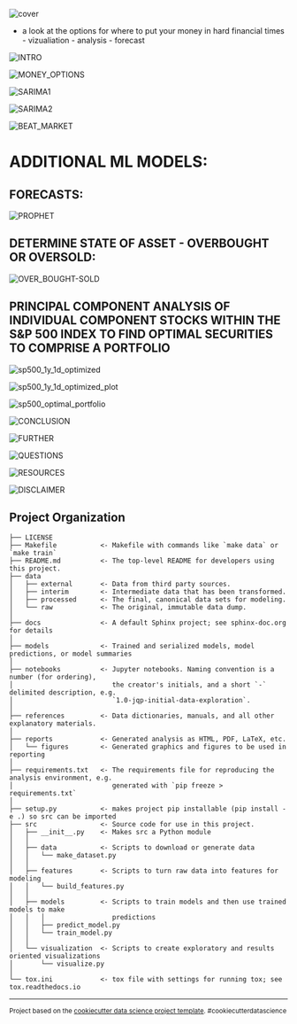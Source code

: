 ![cover](images/COVER.png)
* a look at the options for where to put your money in hard financial times - vizualiation - analysis - forecast


![INTRO](images/INTRO.png)


![MONEY_OPTIONS](images/MONEY_OPTIONS.png)


![SARIMA1](images/SARIMA1.png)


![SARIMA2](images/SARIMA2.png)


![BEAT_MARKET](images/BEAT_MARKET.png)

# ADDITIONAL ML MODELS:
## FORECASTS:
![PROPHET](images/PROPHET.png)

## DETERMINE STATE OF ASSET - OVERBOUGHT OR OVERSOLD:
![OVER_BOUGHT-SOLD](images/OVER_BOUGHT-SOLD.png)

## PRINCIPAL COMPONENT ANALYSIS OF INDIVIDUAL COMPONENT STOCKS WITHIN THE S&P 500 INDEX TO FIND OPTIMAL SECURITIES TO COMPRISE A PORTFOLIO
![sp500_1y_1d_optimized](images/sp500_1y_1d_optimized.png)

![sp500_1y_1d_optimized_plot](images/sp500_1y_1d_optimized_plot.png)

![sp500_optimal_portfolio](images/sp500_optimal_portfolio.png)


![CONCLUSION](images/CONCLUSION.png)


![FURTHER](images/FURTHER.png)


![QUESTIONS](images/QUESTIONS.png)


![RESOURCES](images/RESOURCES.png)


![DISCLAIMER](images/DISCLAIMER.png)


Project Organization
------------

    ├── LICENSE
    ├── Makefile           <- Makefile with commands like `make data` or `make train`
    ├── README.md          <- The top-level README for developers using this project.
    ├── data
    │   ├── external       <- Data from third party sources.
    │   ├── interim        <- Intermediate data that has been transformed.
    │   ├── processed      <- The final, canonical data sets for modeling.
    │   └── raw            <- The original, immutable data dump.
    │
    ├── docs               <- A default Sphinx project; see sphinx-doc.org for details
    │
    ├── models             <- Trained and serialized models, model predictions, or model summaries
    │
    ├── notebooks          <- Jupyter notebooks. Naming convention is a number (for ordering),
    │                         the creator's initials, and a short `-` delimited description, e.g.
    │                         `1.0-jqp-initial-data-exploration`.
    │
    ├── references         <- Data dictionaries, manuals, and all other explanatory materials.
    │
    ├── reports            <- Generated analysis as HTML, PDF, LaTeX, etc.
    │   └── figures        <- Generated graphics and figures to be used in reporting
    │
    ├── requirements.txt   <- The requirements file for reproducing the analysis environment, e.g.
    │                         generated with `pip freeze > requirements.txt`
    │
    ├── setup.py           <- makes project pip installable (pip install -e .) so src can be imported
    ├── src                <- Source code for use in this project.
    │   ├── __init__.py    <- Makes src a Python module
    │   │
    │   ├── data           <- Scripts to download or generate data
    │   │   └── make_dataset.py
    │   │
    │   ├── features       <- Scripts to turn raw data into features for modeling
    │   │   └── build_features.py
    │   │
    │   ├── models         <- Scripts to train models and then use trained models to make
    │   │   │                 predictions
    │   │   ├── predict_model.py
    │   │   └── train_model.py
    │   │
    │   └── visualization  <- Scripts to create exploratory and results oriented visualizations
    │       └── visualize.py
    │
    └── tox.ini            <- tox file with settings for running tox; see tox.readthedocs.io


--------

<p><small>Project based on the <a target="_blank" href="https://drivendata.github.io/cookiecutter-data-science/">cookiecutter data science project template</a>. #cookiecutterdatascience</small></p>
